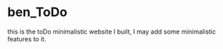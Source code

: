 # ben_ToDo
this is the toDo minimalistic website I built, I may add some minimalistic features to it. 
